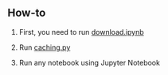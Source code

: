 ## How-to

1. First, you need to run [download.ipynb](download.ipynb)

2. Run [caching.py](caching.py)

3. Run any notebook using Jupyter Notebook
